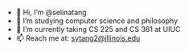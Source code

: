 - 👋 Hi, I’m @selinatang
- 👀 I’m studying computer science and philosophy
- 🌱 I’m currently taking CS 225 and CS 361 at UIUC
- 📫 Reach me at: sytang2@illinois.edu

<!---
selinatang/selinatang is a ✨ special ✨ repository because its `README.md` (this file) appears on your GitHub profile.
You can click the Preview link to take a look at your changes.
--->
